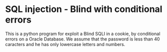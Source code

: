 <h1>SQL injection - Blind with conditional errors </h1>

<p>This is a python program for exploit a Blind SQLI in a cookie, by conditional errors on a Oracle Database. We assume that the password is less than 40 caracters and he has only lowercase letters and numbers.</p>
